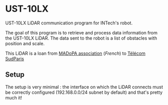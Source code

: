 # UST-10LX
UST-10LX LiDAR communication program for INTech's robot.

The goal of this program is to retrieve and process data information from the UST-10LX LiDAR.
The data sent to the robot is a list of obstacles with position and scale.

This LiDAR is a loan from [MADoPA association](http://www.madopa.fr/) (*French*) to [Télécom SudParis](https://www.telecom-sudparis.eu/)

## Setup

The setup is very minimal : the interface on which the LiDAR connects must be correctly configured (192.168.0.0/24 subnet by default) and that's pretty much it!